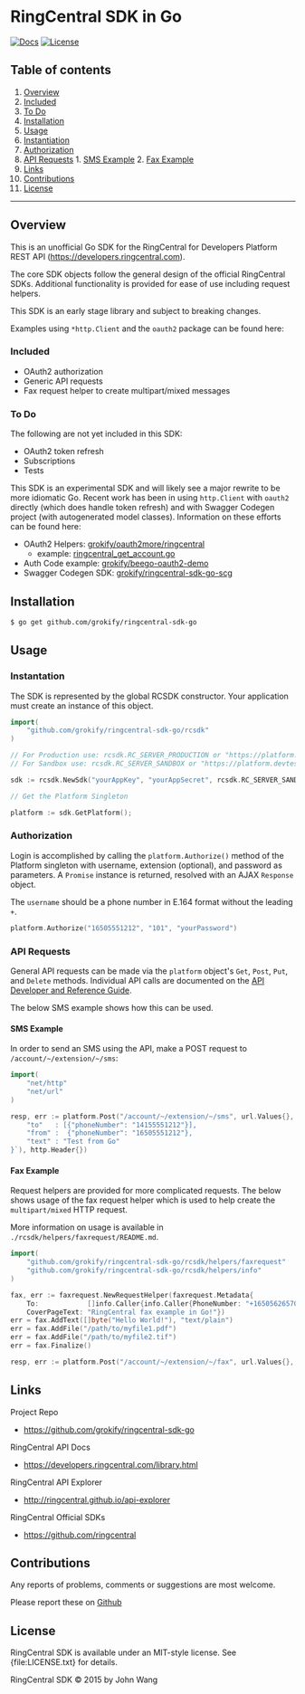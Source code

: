 RingCentral SDK in Go
=====================

[![Docs][docs-godoc-svg]][docs-godoc-link]
[![License][license-svg]][license-link]

## Table of contents

1. [Overview](#overview)
  1. [Included](#included)
  2. [To Do](#to-do)
2. [Installation](#installation)
2. [Usage](#usage)
  1. [Instantiation](#instantiation)
  1. [Authorization](#authorization)
  1. [API Requests](#api-requests)
    1. [SMS Example](#sms-example)
    2. [Fax Example](#fax-example)
6. [Links](#links)
7. [Contributions](#contributions)
8. [License](#license)

***

## Overview

This is an unofficial Go SDK for the RingCentral for Developers Platform REST API (https://developers.ringcentral.com).

The core SDK objects follow the general design of the official RingCentral SDKs. Additional functionality is provided for ease of use including request helpers.

This SDK is an early stage library and subject to breaking changes.

Examples using `*http.Client` and the `oauth2` package can be found here:



### Included

* OAuth2 authorization
* Generic API requests
* Fax request helper to create multipart/mixed messages

### To Do

The following are not yet included in this SDK:

* OAuth2 token refresh
* Subscriptions
* Tests

This SDK is an experimental SDK and will likely see a major rewrite to be more idiomatic Go. Recent work has been in using `http.Client` with `oauth2` directly (which does handle token refresh) and with Swagger Codegen project (with autogenerated model classes). Information on these efforts can be found here:

* OAuth2 Helpers: [grokify/oauth2more/ringcentral](https://github.com/grokify/oauth2more/tree/master/ringcentral)
  * example: [ringcentral_get_account.go](https://github.com/grokify/oauth2util-go/blob/master/examples/ringcentral_get_account/ringcentral_get_account.go)
* Auth Code example: [grokify/beego-oauth2-demo](https://github.com/grokify/beego-oauth2-demo)
* Swagger Codegen SDK: [grokify/ringcentral-sdk-go-scg](https://github.com/grokify/ringcentral-sdk-go-scg)


## Installation

```bash
$ go get github.com/grokify/ringcentral-sdk-go
```

## Usage

### Instantation

The SDK is represented by the global RCSDK constructor. Your application must create an instance of this object.

```go
import(
	"github.com/grokify/ringcentral-sdk-go/rcsdk"
)

// For Production use: rcsdk.RC_SERVER_PRODUCTION or "https://platform.ringcentral.com"
// For Sandbox use: rcsdk.RC_SERVER_SANDBOX or "https://platform.devtest.ringcentral.com"

sdk := rcsdk.NewSdk("yourAppKey", "yourAppSecret", rcsdk.RC_SERVER_SANDBOX)

// Get the Platform Singleton

platform := sdk.GetPlatform();
```

### Authorization

Login is accomplished by calling the `platform.Authorize()` method of the Platform singleton with username, extension
(optional), and password as parameters. A `Promise` instance is returned, resolved with an AJAX `Response` object.

The `username` should be a phone number in E.164 format without the leading `+`.

```go
platform.Authorize("16505551212", "101", "yourPassword")
```

### API Requests

General API requests can be made via the `platform` object's `Get`, `Post`, `Put`, and `Delete` methods.
Individual API calls are documented on the [API Developer and Reference Guide](https://developers.ringcentral.com/api-docs/latest/index.html).

The below SMS example shows how this can be used.

#### SMS Example

In order to send an SMS using the API, make a POST request to `/account/~/extension/~/sms`:

```go
import(
	"net/http"
	"net/url"
)

resp, err := platform.Post("/account/~/extension/~/sms", url.Values{}, []byte(`{ 
	"to"   : [{"phoneNumber": "14155551212"}],
	"from" :  {"phoneNumber": "16505551212"}, 
	"text" : "Test from Go"
}`), http.Header{})

```

#### Fax Example

Request helpers are provided for more complicated requests. The below shows usage of the
fax request helper which is used to help create the `multipart/mixed` HTTP request.

More information on usage is available in `./rcsdk/helpers/faxrequest/README.md`.

```go
import(
	"github.com/grokify/ringcentral-sdk-go/rcsdk/helpers/faxrequest"
	"github.com/grokify/ringcentral-sdk-go/rcsdk/helpers/info"
)

fax, err := faxrequest.NewRequestHelper(faxrequest.Metadata{
	To:            []info.Caller{info.Caller{PhoneNumber: "+16505626570"}},
	CoverPageText: "RingCentral fax example in Go!"})
err = fax.AddText([]byte("Hello World!"), "text/plain")
err = fax.AddFile("/path/to/myfile1.pdf")
err = fax.AddFile("/path/to/myfile2.tif")
err = fax.Finalize()

resp, err := platform.Post("/account/~/extension/~/fax", url.Values{}, fax.GetBody(), fax.GetHeaders())
```

## Links

Project Repo

* https://github.com/grokify/ringcentral-sdk-go

RingCentral API Docs

* https://developers.ringcentral.com/library.html

RingCentral API Explorer

* http://ringcentral.github.io/api-explorer

RingCentral Official SDKs

* https://github.com/ringcentral

## Contributions

Any reports of problems, comments or suggestions are most welcome.

Please report these on [Github](https://github.com/grokify/ringcentral-sdk-go)

## License

RingCentral SDK is available under an MIT-style license. See {file:LICENSE.txt} for details.

RingCentral SDK &copy; 2015 by John Wang

 [docs-godoc-svg]: https://img.shields.io/badge/docs-godoc-blue.svg
 [docs-godoc-link]: https://godoc.org/github.com/grokify/ringcentral-sdk-go
 [license-svg]: https://img.shields.io/badge/license-MIT-blue.svg
 [license-link]: https://github.com/grokify/ringcentral-sdk-go/blob/master/LICENSE.txt

